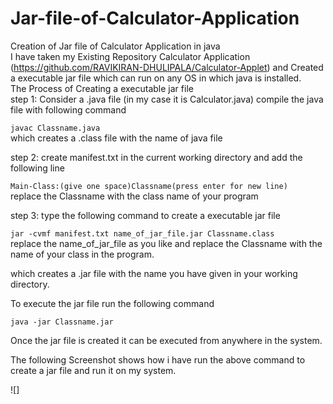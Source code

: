 # Jar-file-of-Calculator-Application
Creation of Jar file of Calculator Application in java \
I have taken my Existing Repository Calculator Application (https://github.com/RAVIKIRAN-DHULIPALA/Calculator-Applet) and Created a executable jar file which can run on any OS in which java is installed. \
The Process of Creating a executable jar file \
step 1: Consider a .java file (in my case it is Calculator.java) compile the java file with following command 

```javac Classname.java```     
which creates a .class file with the name of java file 
        
step 2: create manifest.txt in the current working directory and add the following line 

```Main-Class:(give one space)Classname(press enter for new line) ``` \
replace the Classname with the class name of your program

step 3: type the following command to create a executable jar file 

```jar -cvmf manifest.txt name_of_jar_file.jar Classname.class``` \
replace the name_of_jar_file as you like and replace the Classname with the name of your class in the program.  

which creates a .jar file with the name you have given in your working directory. 

To execute the jar file run the following command 

```java -jar Classname.jar``` 

Once the jar file is created it can be executed from anywhere in the system.  

The following Screenshot shows how i have run the above command to create a jar file and run it on my system.

![] 
